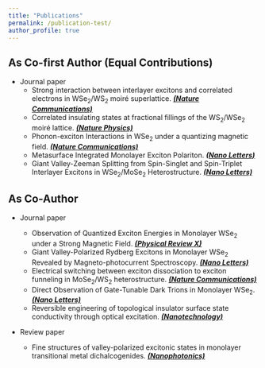 ```yaml
---
title: "Publications"
permalink: /publication-test/
author_profile: true
---
```



## As Co-first Author (Equal Contributions)

* Journal paper
  * Strong interaction between interlayer excitons and correlated electrons in WSe<sub>2</sub>/WS<sub>2</sub> moiré superlattice. [***(Nature Communications)***](https://www.nature.com/articles/s41467-021-23732-6)
  * Correlated insulating states at fractional fillings of the WS<sub>2</sub>/WSe<sub>2</sub> moiré lattice. [***(Nature Physics)***](https://www.nature.com/articles/s41567-021-01171-w)
  * Phonon-exciton Interactions in WSe<sub>2</sub> under a quantizing magnetic field. [***(Nature Communications)***](https://www.nature.com/articles/s41467-020-16934-x)
  * Metasurface Integrated Monolayer Exciton Polariton. [ ***(Nano Letters)***](https://pubs.acs.org/doi/abs/10.1021/acs.nanolett.0c01624)
  * Giant Valley-Zeeman Splitting from Spin-Singlet and Spin-Triplet Interlayer Excitons in WSe<sub>2</sub>/MoSe<sub>2</sub> Heterostructure. [***(Nano Letters)***](https://pubs.acs.org/doi/abs/10.1021/acs.nanolett.9b04528)

## As Co-Author 


* Journal paper
  * Observation of Quantized Exciton Energies in Monolayer WSe<sub>2</sub> under a Strong Magnetic Field. [***(Physical Review X)***](https://journals.aps.org/prx/abstract/10.1103/PhysRevX.10.021024)
  * Giant Valley-Polarized Rydberg Excitons in Monolayer WSe<sub>2</sub> Revealed by Magneto-photocurrent Spectroscopy. [***(Nano Letters)***](https://pubs.acs.org/doi/abs/10.1021/acs.nanolett.0c03167)
  * Electrical switching between exciton dissociation to exciton funneling in MoSe<sub>2</sub>/WS<sub>2</sub> heterostructure. [***(Nature Communications)***](https://www.nature.com/articles/s41467-020-16419-x)
  * Direct Observation of Gate-Tunable Dark Trions in Monolayer WSe<sub>2</sub>. [***(Nano Letters)***](https://pubs.acs.org/doi/abs/10.1021/acs.nanolett.9b02132)
  * Reversible engineering of topological insulator surface state conductivity through optical excitation. [***(Nanotechnology)***](https://iopscience.iop.org/article/10.1088/1361-6528/abde01/meta)

* Review paper
  * Fine structures of valley-polarized excitonic states in monolayer transitional metal dichalcogenides. [***(Nanophotonics)***](https://www.degruyter.com/document/doi/10.1515/nanoph-2020-0054/html)



